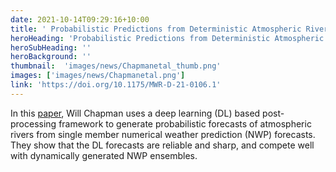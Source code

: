 ```yaml
---
date: 2021-10-14T09:29:16+10:00
title: ' Probabilistic Predictions from Deterministic Atmospheric River Forecasts with Deep Learning - Will Chapman'
heroHeading: 'Probabilistic Predictions from Deterministic Atmospheric River Forecasts with Deep Learning'
heroSubHeading: ''
heroBackground: ''
thumbnail:  'images/news/Chapmanetal_thumb.png'
images: ['images/news/Chapmanetal.png']
link: 'https://doi.org/10.1175/MWR-D-21-0106.1'
---
```


In this [paper]('https://doi.org/10.1175/MWR-D-21-0106.1'), Will Chapman uses a deep learning (DL) based post-processing framework to generate probabilistic forecasts of atmospheric rivers from single member numerical weather prediction (NWP) forecasts.
They show that the DL forecasts are reliable and sharp, and compete well with dynamically generated NWP ensembles.
